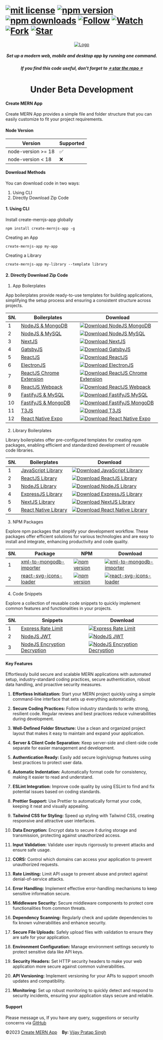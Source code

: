 # [![mit license](https://img.shields.io/github/license/mernjs/create-mern-app)](https://github.com/mernjs/create-mern-app/blob/master/LICENSE) [![npm version](https://img.shields.io/npm/v/create-mernjs-app)](https://www.npmjs.com/package/create-mernjs-app) [![npm downloads](https://img.shields.io/npm/dy/create-mernjs-app)](https://www.npmjs.com/package/create-mernjs-app) [![Follow](https://img.shields.io/github/followers/mernjs?style=social)](https://github.com/mernjs?tab=followers) [![Watch](https://img.shields.io/github/watchers/mernjs/create-mern-app?style=social)](https://github.com/mernjs/create-mern-app/watchers) [![Fork](https://img.shields.io/github/forks/mernjs/create-mern-app?style=social)](https://github.com/mernjs/create-mern-app/network/members) [![Star](https://img.shields.io/github/stars/mernjs/create-mern-app?style=social)](https://github.com/mernjs/create-mern-app/stargazers)

<p align="center">
  <a target="_blank" href="https://mernjs.github.io/create-mern-app" rel="noopener">
 <img src="https://mernjs.github.io/create-mern-app/assets/logo1.png" alt="Logo"></a>
</p>
<h5 align="center">Set up a modern web, mobile and desktop app by running one command.</h5>

<h5 align="center">
If you find this code useful, don't forget to <a target="_blank" href="https://github.com/mernjs/create-mern-app" rel="noopener">⭐ star the repo ⭐</a> 
</h5>

<h1 align="center">
Under Beta Development
</h1>

<h4>Create MERN App</h4>

Create MERN App provides a simple file and folder structure that you can easily customize to fit your project requirements.

<h4>Node Version </h4>

| Version | Supported          |
| ------- | ------------------ |
| node-version >= 18   | :white_check_mark: |
| node-version  < 18   | :x:  |

<h4>Download Methods</h4>

You can download code in two ways:

1. Using CLI
2. Directly Download Zip Code

<h4>1. Using CLI</h4>

Install create-mernjs-app globally

```
npm install create-mernjs-app -g 
```

Creating an App

```
create-mernjs-app my-app
```

Creating a Library

```
create-mernjs-app my-library --template library
```

<h4>2. Directly Download Zip Code</h4>

1. App Boilerplates

App boilerplates provide ready-to-use templates for building applications, simplifying the setup process and ensuring a consistent structure across projects.

| SN. | Boilerplates | Download |
| ------ | ------ | ------ |
| 1 | [NodeJS & MongoDB](https://github.com/mernjs/create-mern-app/tree/master/src/app/nodejs-mongodb-boilerplate) | [![Download NodeJS MongoDB](https://custom-icon-badges.herokuapp.com/badge/-Download-blue?style=for-the-badge&logo=download&logoColor=white "Download NodeJS MongoDB")](https://github.com/mernjs/create-mern-app/raw/master/zip/app/nodejs-mongodb-boilerplate.zip) |
| 2 | [NodeJS & MySQL](https://github.com/mernjs/create-mern-app/tree/master/src/app/nodejs-mysql-boilerplate) | [![Download NodeJS MySQL](https://custom-icon-badges.herokuapp.com/badge/-Download-blue?style=for-the-badge&logo=download&logoColor=white "Download NodeJS MySQL")](https://github.com/mernjs/create-mern-app/raw/master/zip/app/nodejs-mysql-boilerplate.zip) |
| 3 | [NextJS](https://github.com/mernjs/create-mern-app/tree/master/src/app/nextjs-boilerplate) | [![Download NextJS](https://custom-icon-badges.herokuapp.com/badge/-Download-blue?style=for-the-badge&logo=download&logoColor=white "Download NextJS")](https://github.com/mernjs/create-mern-app/raw/master/zip/app/nextjs-boilerplate.zip) |
| 4 | [GatsbyJS](https://github.com/mernjs/create-mern-app/tree/master/src/app/gatsbyjs-boilerplate) | [![Download GatsbyJS](https://custom-icon-badges.herokuapp.com/badge/-Download-blue?style=for-the-badge&logo=download&logoColor=white "Download GatsbyJS")](https://github.com/mernjs/create-mern-app/raw/master/zip/app/gatsbyjs-boilerplate.zip) |
| 5 | [ReactJS](https://github.com/mernjs/create-mern-app/tree/master/src/app/reactjs-boilerplate) | [![Download ReactJS](https://custom-icon-badges.herokuapp.com/badge/-Download-blue?style=for-the-badge&logo=download&logoColor=white "Download ReactJS")](https://github.com/mernjs/create-mern-app/raw/master/zip/app/reactjs-boilerplate.zip) |
| 6 | [ElectronJS](https://github.com/mernjs/create-mern-app/tree/master/src/app/electronjs-boilerplate) | [![Download ElectronJS](https://custom-icon-badges.herokuapp.com/badge/-Download-blue?style=for-the-badge&logo=download&logoColor=white "Download ElectronJS")](https://github.com/mernjs/create-mern-app/raw/master/zip/app/electronjs-boilerplate.zip) |
| 7 | [ReactJS Chrome Extension](https://github.com/mernjs/create-mern-app/tree/master/src/app/reactjs-chrome-extension-boilerplate) | [![Download ReactJS Chrome Extension](https://custom-icon-badges.herokuapp.com/badge/-Download-blue?style=for-the-badge&logo=download&logoColor=white "Download ReactJS Chrome Extension")](https://github.com/mernjs/create-mern-app/raw/master/zip/app/reactjs-chrome-extension-boilerplate.zip) |
| 8 | [ReactJS Webpack](https://github.com/mernjs/create-mern-app/tree/master/src/app/reactjs-webpack-boilerplate) | [![Download ReactJS Webpack](https://custom-icon-badges.herokuapp.com/badge/-Download-blue?style=for-the-badge&logo=download&logoColor=white "Download ReactJS Webpack")](https://github.com/mernjs/create-mern-app/raw/master/zip/app/reactjs-webpack-boilerplate.zip) |
| 9 | [FastifyJS & MySQL](https://github.com/mernjs/create-mern-app/tree/master/src/app/fastifyjs-mysql-boilerplate) | [![Download FastifyJS MySQL](https://custom-icon-badges.herokuapp.com/badge/-Download-blue?style=for-the-badge&logo=download&logoColor=white "Download FastifyJS MySQL")](https://github.com/mernjs/create-mern-app/raw/master/zip/app/fastifyjs-mysql-boilerplate.zip) |
| 10 | [FastifyJS & MongoDB](https://github.com/mernjs/create-mern-app/tree/master/src/app/fastifyjs-mongodb-boilerplate) | [![Download FastifyJS MongoDB](https://custom-icon-badges.herokuapp.com/badge/-Download-blue?style=for-the-badge&logo=download&logoColor=white "Download FastifyJS MongoDB")](https://github.com/mernjs/create-mern-app/raw/master/zip/app/fastifyjs-mongodb-boilerplate.zip) |
| 11 | [T3JS](https://github.com/mernjs/create-mern-app/tree/master/src/app/t3js-boilerplate) | [![Download T3JS](https://custom-icon-badges.herokuapp.com/badge/-Download-blue?style=for-the-badge&logo=download&logoColor=white "Download T3JS")](https://github.com/mernjs/create-mern-app/raw/master/zip/app/t3js-boilerplate.zip) |
| 12 | [React Native Expo](https://github.com/mernjs/create-mern-app/tree/master/src/app/expo-boilerplate) | [![Download React Native Expo](https://custom-icon-badges.herokuapp.com/badge/-Download-blue?style=for-the-badge&logo=download&logoColor=white "Download React Native Expo")](https://github.com/mernjs/create-mern-app/raw/master/zip/app/expo-boilerplate.zip) |

2. Library Boilerplates

Library boilerplates offer pre-configured templates for creating npm packages, enabling efficient and standardized development of reusable code libraries.

| SN. | Boilerplates | Download |
| ------ | ------ | ------ |
| 1 | [JavaScript Library](https://github.com/mernjs/create-mern-app/tree/master/src/library/javascript-library-boilerplate) | [![Download JavaScript Library](https://custom-icon-badges.herokuapp.com/badge/-Download-blue?style=for-the-badge&logo=download&logoColor=white "Download JavaScript Library")](https://github.com/mernjs/create-mern-app/raw/master/zip/library/javascript-library-boilerplate.zip) |
| 2 | [ReactJS Library](https://github.com/mernjs/create-mern-app/tree/master/src/library/reactjs-library-boilerplate) | [![Download ReactJS Library](https://custom-icon-badges.herokuapp.com/badge/-Download-blue?style=for-the-badge&logo=download&logoColor=white "Download ReactJS Library")](https://github.com/mernjs/create-mern-app/raw/master/zip/library/reactjs-library-boilerplate.zip) |
| 3 | [NodeJS Library](https://github.com/mernjs/create-mern-app/tree/master/src/library/nodejs-library-boilerplate) | [![Download NodeJS Library](https://custom-icon-badges.herokuapp.com/badge/-Download-blue?style=for-the-badge&logo=download&logoColor=white "Download NodeJS Library")](https://github.com/mernjs/create-mern-app/raw/master/zip/library/nodejs-library-boilerplate.zip) |
| 4 | [ExpressJS Library](https://github.com/mernjs/create-mern-app/tree/master/src/library/expressjs-library-boilerplate) | [![Download ExpressJS Library](https://custom-icon-badges.herokuapp.com/badge/-Download-blue?style=for-the-badge&logo=download&logoColor=white "Download ExpressJS Library")](https://github.com/mernjs/create-mern-app/raw/master/zip/library/expressjs-library-boilerplate.zip) |
| 5 | [NextJS Library](https://github.com/mernjs/create-mern-app/tree/master/src/library/nextjs-library-boilerplate) | [![Download NextJS Library](https://custom-icon-badges.herokuapp.com/badge/-Download-blue?style=for-the-badge&logo=download&logoColor=white "Download NextJS Library")](https://github.com/mernjs/create-mern-app/raw/master/zip/library/nextjs-library-boilerplate.zip) |
| 6 | [React Native Library](https://github.com/mernjs/create-mern-app/tree/master/src/library/react-native-library-boilerplate) | [![Download React Native Library](https://custom-icon-badges.herokuapp.com/badge/-Download-blue?style=for-the-badge&logo=download&logoColor=white "Download React Native Library")](https://github.com/mernjs/create-mern-app/raw/master/zip/library/react-native-library-boilerplate.zip) |

3. NPM Packages

Explore npm packages that simplify your development workflow. These packages offer efficient solutions for various technologies and are easy to install and integrate, enhancing productivity and code quality.

| SN. | Package | NPM | Download |
| ------ | ------ | ------ | ------ |
| 1 | [xml-to-mongodb-importer](https://github.com/mernjs/create-mern-app/tree/master/src/packages/xml-to-mongodb-importer) | [![npm version](https://img.shields.io/npm/v/xml-to-mongodb-importer)](https://www.npmjs.com/package/xml-to-mongodb-importer)  | [![xml-to-mongodb-importer](https://custom-icon-badges.herokuapp.com/badge/-Download-blue?style=for-the-badge&logo=download&logoColor=white "xml-to-mongodb-importer")](https://github.com/mernjs/create-mern-app/tree/master/src/packages/xml-to-mongodb-importer) |
| 2 | [react-svg-icons-loader](https://github.com/mernjs/create-mern-app/tree/master/src/packages/react-svg-icons-loader) | [![npm version](https://img.shields.io/npm/v/react-svg-icons-loader)](https://www.npmjs.com/package/react-svg-icons-loader)  | [![react-svg-icons-loader](https://custom-icon-badges.herokuapp.com/badge/-Download-blue?style=for-the-badge&logo=download&logoColor=white "react-svg-icons-loader")](https://github.com/mernjs/create-mern-app/tree/master/src/packages/react-svg-icons-loader) |

4. Code Snippets

Explore a collection of reusable code snippets to quickly implement common features and functionalities in your projects.

| SN. | Snippets | Download |
| ------ | ------ | ------ |
| 1 | [Express Rate Limit](https://github.com/mernjs/create-mern-app/tree/master/src/snippets/express-rate-limit) | [![Express Rate Limit](https://custom-icon-badges.herokuapp.com/badge/-Download-blue?style=for-the-badge&logo=download&logoColor=white "Express Rate Limit")](https://github.com/mernjs/create-mern-app/raw/master/zip/snippets/express-rate-limit.zip) |
| 2 | [NodeJS JWT](https://github.com/mernjs/create-mern-app/tree/master/src/snippets/node-jwt) | [![NodeJS JWT](https://custom-icon-badges.herokuapp.com/badge/-Download-blue?style=for-the-badge&logo=download&logoColor=white "NodeJS JWT")](https://github.com/mernjs/create-mern-app/raw/master/zip/snippets/node-jwt.zip) |
| 3 | [NodeJS Encryption Decryption](https://github.com/mernjs/create-mern-app/tree/master/src/snippets/nodejs-encryption-decryption) | [![NodeJS Encryption Decryption](https://custom-icon-badges.herokuapp.com/badge/-Download-blue?style=for-the-badge&logo=download&logoColor=white "NodeJS Encryption Decryption")](https://github.com/mernjs/create-mern-app/raw/master/zip/snippets/nodejs-encryption-decryption.zip) |

<h4>Key Features</h4>

Effortlessly build secure and scalable MERN applications with automated setup, industry-standard coding practices, secure authentication, robust data handling, and proactive security measures.

1. **Effortless Initialization:** Start your MERN project quickly using a simple command-line interface that sets up everything automatically.

2. **Secure Coding Practices:** Follow industry standards to write strong, resilient code. Regular reviews and best practices reduce vulnerabilities during development.

3. **Well-Defined Folder Structure:** Use a clean and organized project layout that makes it easy to maintain and expand your application.

4. **Server & Client Code Separation:** Keep server-side and client-side code separate for easier management and development.

5. **Authentication Ready:** Easily add secure login/signup features using best practices to protect user data.

6. **Automatic Indentation:** Automatically format code for consistency, making it easier to read and understand.

7. **ESLint Integration:** Improve code quality by using ESLint to find and fix potential issues based on coding standards.

8. **Prettier Support:** Use Prettier to automatically format your code, keeping it neat and visually appealing.

9. **Tailwind CSS for Styling:** Speed up styling with Tailwind CSS, creating responsive and attractive user interfaces.

10. **Data Encryption:** Encrypt data to secure it during storage and transmission, protecting against unauthorized access.

11. **Input Validation:** Validate user inputs rigorously to prevent attacks and ensure safe usage.

12. **CORS:** Control which domains can access your application to prevent unauthorized requests.

13. **Rate Limiting:** Limit API usage to prevent abuse and protect against denial-of-service attacks.

14. **Error Handling:** Implement effective error-handling mechanisms to keep sensitive information secure.

15. **Middleware Security:** Secure middleware components to protect core functionalities from common threats.

16. **Dependency Scanning:** Regularly check and update dependencies to fix known vulnerabilities and enhance security.

17. **Secure File Uploads:** Safely upload files with validation to ensure they are safe for your application.

18. **Environment Configuration:** Manage environment settings securely to protect sensitive data like API keys.

19. **Security Headers:** Set HTTP security headers to make your web application more secure against common vulnerabilities.

20. **API Versioning:** Implement versioning for your APIs to support smooth updates and compatibility.

21. **Monitoring:** Set up robust monitoring to quickly detect and respond to security incidents, ensuring your application stays secure and reliable.

<h4>Support</h4>

Please message us, If you have any query, suggestions or security concerns via [GitHub](https://github.com/mernjs/create-mern-app/discussions)

<p style="margin-left: '30px', margin-right: '30px'"><span style="text-align: 'left'">©2023 <a href="https://github.com/mernjs/create-mern-app/blob/master/LICENSE" target="_blank"> Create MERN App</a></span>&nbsp;&nbsp;&nbsp;&nbsp;<span style="float: 'right'"><b>By: </b> <a href="https://linkedin.com/in/vprtsingh" target="_blank"> Vijay Pratap Singh</a></span></p>